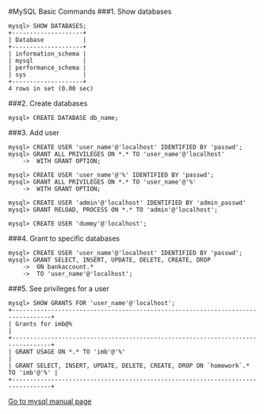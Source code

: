 #MySQL Basic Commands
###1. Show databases
```
mysql> SHOW DATABASES;
+--------------------+
| Database           |
+--------------------+
| information_schema |
| mysql              |
| performance_schema |
| sys                |
+--------------------+
4 rows in set (0.00 sec)
```
###2. Create databases
```
mysql> CREATE DATABASE db_name;
```
###3. Add user
```
mysql> CREATE USER 'user_name'@'localhost' IDENTIFIED BY 'passwd';
mysql> GRANT ALL PRIVILEGES ON *.* TO 'user_name'@'localhost' 
	->	WITH GRANT OPTION;
	
mysql> CREATE USER 'user_name'@'%' IDENTIFIED BY 'passwd';
mysql> GRANT ALL PRIVILEGES ON *.* TO 'user_name'@'%'
	->	WITH GRANT OPTION;
	
mysql> CREATE USER 'admin'@'localhost' IDENTIFIED BY 'admin_passwd'
mysql> GRANT RELOAD, PROCESS ON *.* TO 'admin'@'localhost';

mysql> CREATE USER 'dummy'@'localhost';
```

###4. Grant to specific databases
```
mysql> CREATE USER 'user_name'@'localhost' IDENTIFIED BY 'passwd';
mysql> GRANT SELECT, INSERT, UPDATE, DELETE, CREATE, DROP
	->	ON bankaccount.*
	->	TO 'user_name'@'localhost';	
```

###5. See privileges for a user
```
mysql> SHOW GRANTS FOR 'user_name'@'localhost';
+---------------------------------------------------------------------------------+
| Grants for imb@%                                                                |
+---------------------------------------------------------------------------------+
| GRANT USAGE ON *.* TO 'imb'@'%'                                                 |
| GRANT SELECT, INSERT, UPDATE, DELETE, CREATE, DROP ON `homework`.* TO 'imb'@'%' |
+---------------------------------------------------------------------------------+
```
[Go to mysql manual page](http://dev.mysql.com/doc/refman/5.7/en/adding-users.html)